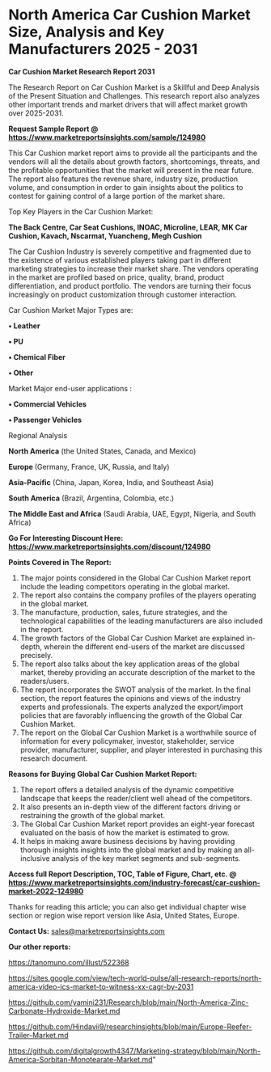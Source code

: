 # North America Car Cushion Market Size, Analysis and Key Manufacturers 2025 - 2031

<strong>Car Cushion Market Research Report 2031</strong>

The Research Report on Car Cushion Market is a Skillful and Deep Analysis of the Present Situation and Challenges. This research report also analyzes other important trends and market drivers that will affect market growth over 2025-2031.

<strong>Request Sample Report @ <a href=https://www.marketreportsinsights.com/sample/124980>https://www.marketreportsinsights.com/sample/124980</a></strong>

This Car Cushion market report aims to provide all the participants and the vendors will all the details about growth factors, shortcomings, threats, and the profitable opportunities that the market will present in the near future. The report also features the revenue share, industry size, production volume, and consumption in order to gain insights about the politics to contest for gaining control of a large portion of the market share.

Top Key Players in the Car Cushion Market:

<strong>The Back Centre, Car Seat Cushions, INOAC, Microline, LEAR, MK Car Cushion, Kavach, Nscarmat, Yuancheng, Megh Cushion</strong>

The Car Cushion Industry is severely competitive and fragmented due to the existence of various established players taking part in different marketing strategies to increase their market share. The vendors operating in the market are profiled based on price, quality, brand, product differentiation, and product portfolio. The vendors are turning their focus increasingly on product customization through customer interaction.

Car Cushion Market Major Types are:

<strong>• Leather

• PU

• Chemical Fiber

• Other</strong>

Market Major end-user applications :

<strong>• Commercial Vehicles

• Passenger Vehicles</strong>

Regional Analysis

</u><strong><b>North America</b></strong> (the United States, Canada, and Mexico)

<strong><b>Europe </b></strong>(Germany, France, UK, Russia, and Italy)

<strong><b>Asia-Pacific</b></strong> (China, Japan, Korea, India, and Southeast Asia)

<strong><b>South America</b></strong> (Brazil, Argentina, Colombia, etc.)

<strong><b>The Middle East and Africa</b></strong> (Saudi Arabia, UAE, Egypt, Nigeria, and South Africa)

<strong>Go For Interesting Discount Here: <a href=https://www.marketreportsinsights.com/discount/124980>https://www.marketreportsinsights.com/discount/124980</a></strong>

<strong>Points Covered in The Report:</strong>
<ol>
  <li>The major points considered in the Global Car Cushion Market report include the leading competitors operating in the global market.</li>
  <li>The report also contains the company profiles of the players operating in the global market.</li>
  <li>The manufacture, production, sales, future strategies, and the technological capabilities of the leading manufacturers are also included in the report.</li>
  <li>The growth factors of the Global Car Cushion Market are explained in-depth, wherein the different end-users of the market are discussed precisely.</li>
  <li>The report also talks about the key application areas of the global market, thereby providing an accurate description of the market to the readers/users.</li>
  <li>The report incorporates the SWOT analysis of the market. In the final section, the report features the opinions and views of the industry experts and professionals. The experts analyzed the export/import policies that are favorably influencing the growth of the Global Car Cushion Market.</li>
  <li>The report on the Global Car Cushion Market is a worthwhile source of information for every policymaker, investor, stakeholder, service provider, manufacturer, supplier, and player interested in purchasing this research document.</li>
</ol>
<strong>Reasons for Buying Global Car Cushion Market Report:</strong>

<ol>
  <li>The report offers a detailed analysis of the dynamic competitive landscape that keeps the reader/client well ahead of the competitors.</li>
  <li>It also presents an in-depth view of the different factors driving or restraining the growth of the global market.</li>
  <li>The Global Car Cushion Market report provides an eight-year forecast evaluated on the basis of how the market is estimated to grow.</li>
  <li>It helps in making aware business decisions by having providing thorough insights insights into the global market and by making an all-inclusive analysis of the key market segments and sub-segments.</li>
</ol>
<strong>Access full Report Description, TOC, Table of Figure, Chart, etc. @ <a href=https://www.marketreportsinsights.com/industry-forecast/car-cushion-market-2022-124980>https://www.marketreportsinsights.com/industry-forecast/car-cushion-market-2022-124980</a></strong>


Thanks for reading this article; you can also get individual chapter wise section or region wise report version like Asia, United States, Europe.

<strong>Contact Us:</strong>
sales@marketreportsinsights.com

<strong>Our other reports:</strong>

<a href=https://tanomuno.com/illust/522368>https://tanomuno.com/illust/522368</a>

<a href=https://sites.google.com/view/tech-world-pulse/all-research-reports/north-america-video-ics-market-to-witness-xx-cagr-by-2031>https://sites.google.com/view/tech-world-pulse/all-research-reports/north-america-video-ics-market-to-witness-xx-cagr-by-2031</a>

<a href=https://github.com/yamini231/Research/blob/main/North-America-Zinc-Carbonate-Hydroxide-Market.md>https://github.com/yamini231/Research/blob/main/North-America-Zinc-Carbonate-Hydroxide-Market.md</a>

<a href=https://github.com/Hindavii9/researchinsights/blob/main/Europe-Reefer-Trailer-Market.md>https://github.com/Hindavii9/researchinsights/blob/main/Europe-Reefer-Trailer-Market.md</a>

<a href=https://github.com/digitalgrowth4347/Marketing-strategy/blob/main/North-America-Sorbitan-Monotearate-Market.md>https://github.com/digitalgrowth4347/Marketing-strategy/blob/main/North-America-Sorbitan-Monotearate-Market.md</a>"
